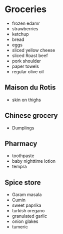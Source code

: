 # Groceries

- frozen edamr
- strawberries
- ketchup
- bread
- eggs
- sliced yellow cheese
- sliced Roast beef
- pork shoulder
- paper towels
- regular olive oil

## Maison du Rotis

- skin on thighs

## Chinese grocery

- Dumplings

## Pharmacy

- toothpaste
- baby nighttime lotion
- tempra

## Spice store

- Garam masala
- Cumin
- sweet paprika
- turkish oregano
- granulated garlic
- onion glakes
- tumeric
